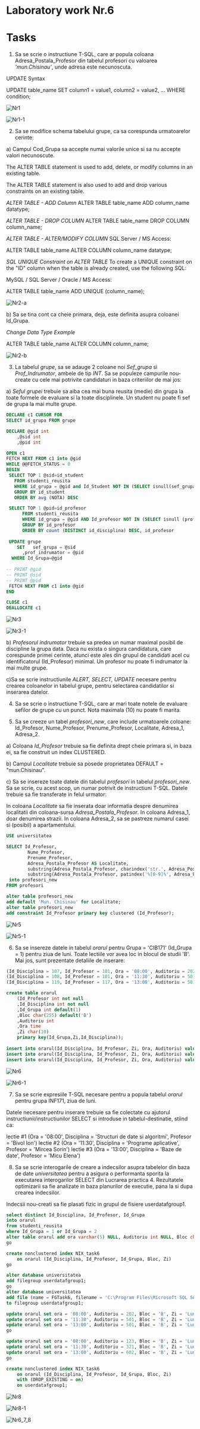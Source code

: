 # Laboratory work Nr.6

Tasks
======

1. Sa se scrie o instructiune T-SQL, care ar popula coloana Adresa_Postala_Profesor din tabelul profesori cu valoarea *'mun.Chisinau'*, unde adresa este necunoscuta.

UPDATE Syntax

UPDATE table_name
SET column1 = value1, column2 = value2, ...
WHERE condition;


![Nr1](https://github.com/KatyaFAF172/BD/blob/master/Laboratory-work-6/image/Nr1.png)

![Nr1-1](https://github.com/KatyaFAF172/BD/blob/master/Laboratory-work-6/image/Nr1-1.png)


2. Sa se modifice schema tabelului grupe, ca sa corespunda urmatoarelor cerinte:

a) Campul Cod_Grupa sa accepte numai valorile unice si sa nu accepte valori necunoscute.

The ALTER TABLE statement is used to add, delete, or modify columns in an existing table.

The ALTER TABLE statement is also used to add and drop various constraints on an existing table.

*ALTER TABLE - ADD Column*
ALTER TABLE table_name
ADD column_name datatype;

*ALTER TABLE - DROP COLUMN*
ALTER TABLE table_name
DROP COLUMN column_name;

*ALTER TABLE - ALTER/MODIFY COLUMN*
SQL Server / MS Access:

ALTER TABLE table_name
ALTER COLUMN column_name datatype;

*SQL UNIQUE Constraint on ALTER TABLE*
To create a UNIQUE constraint on the "ID" column when the table is already created, use the following SQL:

MySQL / SQL Server / Oracle / MS Access:

ALTER TABLE table_name
ADD UNIQUE (column_name);

![Nr2-a](https://github.com/KatyaFAF172/BD/blob/master/Laboratory-work-6/image/Nr2-a.png)


b) Sa se tina cont ca cheie primara, deja, este definita asupra coloanei Id_Grupa.

*Change Data Type Example*

ALTER TABLE table_name
ALTER COLUMN column_name;

![Nr2-b](https://github.com/KatyaFAF172/BD/blob/master/Laboratory-work-6/image/Nr2-b.png)




3. La tabelul *grupe*, sa se adauge 2 coloane noi *Sef_grupa* si *Prof_Indrumator*, ambele de tip *INT*. Sa se populeze campurile nou-create cu cele mai potrivite candidaturi in baza criteriilor de mai jos:

a) *Seful grupei* trebuie sa aiba cea mai buna reusita (medie) din grupa la toate formele de evaluare si la toate disciplinele. Un student nu poate fi sef de grupa la mai multe grupe.

```sql
DECLARE c1 CURSOR FOR 
SELECT id_grupa FROM grupe 

DECLARE @gid int
    ,@sid int
    ,@pid int

OPEN c1
FETCH NEXT FROM c1 into @gid 
WHILE @@FETCH_STATUS = 0
BEGIN
 SELECT TOP 1 @sid=id_student
   FROM studenti_reusita
   WHERE id_grupa = @gid and Id_Student NOT IN (SELECT isnull(sef_grupa,'') FROM grupe)
   GROUP BY id_student
   ORDER BY avg (NOTA) DESC

 SELECT TOP 1 @pid=id_profesor
      FROM studenti_reusita
      WHERE id_grupa = @gid AND Id_profesor NOT IN (SELECT isnull (prof_indrumator, '') FROM grupe)
      GROUP BY id_profesor
      ORDER BY count (DISTINCT id_disciplina) DESC, id_profesor
 
 UPDATE grupe
    SET   sef_grupa = @sid
      ,prof_indrumator = @pid
  WHERE Id_Grupa=@gid
 
-- PRINT @gid
-- PRINT @sid
-- PRINT @pid
 FETCH NEXT FROM c1 into @gid 
END

CLOSE c1
DEALLOCATE c1
```

![Nr3](https://github.com/KatyaFAF172/BD/blob/master/Laboratory-work-6/image/Nr3.png)

![Nr3-1](https://github.com/KatyaFAF172/BD/blob/master/Laboratory-work-6/image/Nr3-1.png)


b) *Profesorul indrumator* trebuie sa predea un numar maximal posibil de discipline la grupa data. Daca nu exista o singura candidatura, care corespunde primei cerinte, atunci este ales din grupul de candidati acel cu identificatorul (Id_Profesor) minimal. Un profesor nu poate fi indrumator la mai multe grupe.


c)Sa se scrie instructiunile *ALERT, SELECT, UPDATE* necesare pentru crearea coloanelor in tabelul grupe, pentru selectarea candidatilor si inserarea datelor.



4. Sa se scrie o instructiune T-SQL, care ar mari toate notele de evaluare sefilor de grupe cu un punct. Nota maximala (10) nu poate fi marita.

5. Sa se creeze un tabel *profesori_new*, care include urmatoarele coloane:
Id_Profesor, Nume_Profesor, Prenume_Profesor, Localitate, Adresa_1, Adresa_2.

a) Coloana *Id_Profesor* trebuie sa fie definita drept cheie primara si, in baza ei, sa fie construit un index CLUSTERED.

b) Campul *Localitate* trebuie sa posede proprietatea DEFAULT = "mun.Chisinau".

c) Sa se insereze toate datele din tabelul *profesori* in tabelul *profesori_new*. Sa se scrie, cu acest scop, un numar potrivit de instructiuni T-SQL. Datele trebuie sa fie transferate in felul urmator:


In coloana *Localitate* sa fie inserata doar informatia despre denumirea localitatii din coloana-sursa *Adresa_Postala_Profesor*. In coloana Adresa_1, doar denumirea strazii. In coloana Adresa_2, sa se pastreze numarul casei si (posibil) a apartamentului.

```sql
USE universitatea

SELECT Id_Profesor,
		Nume_Profesor,
		Prenume_Profesor,
		Adresa_Postala_Profesor AS Localitate,
		substring(Adresa_Postala_Profesor, charindex('str.', Adresa_Postala_Profesor), 15) AS Adresa_1,
		substring(Adresa_Postala_Profesor, patindex('%[0-9]%', Adresa_Postala_Profesor), 5) AS Adresa_2
 into profesori_new
FROM profesori

alter table profesori_new
add default 'Mun. Chisinau' for Localitate;
alter table profesori_new
add constraint Id_Profesor primary key clustered (Id_Profesor);
```

![Nr5](https://github.com/KatyaFAF172/BD/blob/master/Laboratory-work-6/image/Nr5.png)

![Nr5-1](https://github.com/KatyaFAF172/BD/blob/master/Laboratory-work-6/image/Nr5-1.png)


6. Sa se insereze datele in tabelul *orarul* pentru Grupa = 'CIB171' (Id_Grupa = 1) pentru ziua de luni. Toate lectiile vor avea loc in blocul de studii 'B'. Mai jos, sunt prezentate detaliile de inserare:

```sql
(Id_Disciplina = 107, Id_Profesor = 101, Ora = '08:00', Auditoriu = 202);
(Id_Disciplina = 108, Id_Profesor = 101, Ora = '11:30', Auditoriu = 501);
(Id_Disciplina = 119, Id_Profesor = 117, Ora = '13:00', Auditoriu = 501);

create table orarul
	(Id_Profesor int not null
	,Id_Disciplina int not null
	,Id_Grupa int default(1)
	,Bloc char(255) default('B')
	,Auditoriu int
	,Ora time
	,Zi char(10) 
	primary key(Id_Grupa,Zi,Id_Disciplina));
	
insert into orarul(Id_Disciplina, Id_Profesor, Zi, Ora, Auditoriu) values(107, 101, 'Luni', '08:00', 202)
insert into orarul(Id_Disciplina, Id_Profesor, Zi, Ora, Auditoriu) values(108, 101, 'Luni', '11:30', 501)
insert into orarul(Id_Disciplina, Id_Profesor, Zi, Ora, Auditoriu) values(119, 117, 'Luni', '13:00', 501)
```

![Nr6](https://github.com/KatyaFAF172/BD/blob/master/Laboratory-work-6/image/Nr6.png)

![Nr6-1](https://github.com/KatyaFAF172/BD/blob/master/Laboratory-work-6/image/Nr6-1.png)

7. Sa se scrie expresiile T-SQL necesare pentru a popula tabelul *orarul* pentru grupa INF171, ziua de luni.

Datele necesare pentru inserare trebuie sa fie colectate cu ajutorul instructiunii/instructiunilor SELECT si introduse in tabelul-destinatie, stiind ca:

lectie #1 (Ora = '08:00', Disciplina = 'Structuri de date si algoritmi', Profesor = 'Bivol Ion')
lectie #2 (Ora = '11:30', Disciplina = 'Programe aplicative', Profesor = 'Mircea Sorin')
lectie #3 (Ora = '13:00', Disciplina = 'Baze de date', Profesor = 'Micu Elena')



8. Sa se scrie interogarile de creare a indecsilor asupra tabelelor din baza de date *universitatea* pentru a asigura o performanta sporita la executarea interogarilor SELECT din Lucrarea practica 4. Rezultatele optimizarii sa fie analizate in baza planurilor de executie, pana la si dupa crearea indecsilor.

Indecsii nou-creati sa fie plasati fizic in grupul de fisiere userdatafgroup1.

```sql
select distinct Id_Disciplina, Id_Profesor, Id_Grupa
into orarul
from studenti_reusita
where Id_Grupa = 1 or Id_Grupa = 2 
alter table orarul add ora varchar(5) NULL, Auditoriu int NULL, Bloc char(255), Zi char(10);
go

create nonclustered index NIX_task6  
    on orarul (Id_Disciplina, Id_Profesor, Id_Grupa, Bloc, Zi)  
go

alter database universitatea
add filegroup userdatafgroup1;
go
alter database universitatea
add file (name = FGTask6, filename = 'C:\Program Files\Microsoft SQL Server\MSSQL14.MSSQLSERVER\MSSQL\DATA\FGTask6.ndf')
to filegroup userdatafgroup1;

update orarul set ora = '08:00', Auditoriu = 202, Bloc = 'B', Zi = 'Luni' where Id_Disciplina = 107 and Id_Grupa = 1;
update orarul set ora = '11:30', Auditoriu = 501, Bloc = 'B', Zi = 'Luni' where Id_Disciplina = 108 and Id_Grupa = 1;
update orarul set ora = '13:00', Auditoriu = 501, Bloc = 'B', Zi = 'Luni' where Id_Disciplina = 119 and Id_Grupa = 1;
go

update orarul set ora = '08:00', Auditoriu = 123, Bloc = 'B', Zi = 'Luni' where Id_Disciplina = 108 and Id_Grupa = 2;
update orarul set ora = '11:30', Auditoriu = 321, Bloc = 'B', Zi = 'Luni' where Id_Disciplina = 120 and Id_Grupa = 2;
update orarul set ora = '13:00', Auditoriu = 602, Bloc = 'B', Zi = 'Luni' where Id_Disciplina = 107 and Id_Grupa = 2;
go

create nonclustered index NIX_task6  
    on orarul (Id_Disciplina, Id_Profesor, Id_Grupa, Bloc, Zi)  
    with (DROP_EXISTING = on)  
    on userdatafgroup1; 
```


![Nr8](https://github.com/KatyaFAF172/BD/blob/master/Laboratory-work-6/image/Nr8.png)

![Nr8-1](https://github.com/KatyaFAF172/BD/blob/master/Laboratory-work-6/image/Nr8-1.png)



![Nr6_7_8](https://github.com/KatyaFAF172/BD/blob/master/Laboratory-work-6/image/Nr6_7_8.png)